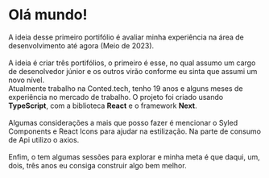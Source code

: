 # Olá mundo!

A ideia desse primeiro portifólio é avaliar minha experiência na área de desenvolvimento até agora (Meio de 2023). <br /> <br />
A ideia é criar três portifólios, o primeiro é esse, no qual assumo um cargo de desenolvedor júnior e os outros virão conforme eu sinta que assumi um novo nível. <br/>
Atualmente trabalho na Conted.tech, tenho 19 anos e alguns meses de experiência no mercado de trabalho.
O projeto foi criado usando <strong>TypeScript</strong>, com a biblioteca <strong>React</strong> e o framework <strong>Next</strong>. <br /> <br />
Algumas considerações a mais que posso fazer é mencionar o Syled Components e React Icons para ajudar na estilização. Na parte de consumo de Api utilizo o axios. <br/> <br />
Enfim, o tem algumas sessões para explorar e minha meta é que daqui, um, dois, três anos eu consiga construir algo bem melhor.
     
